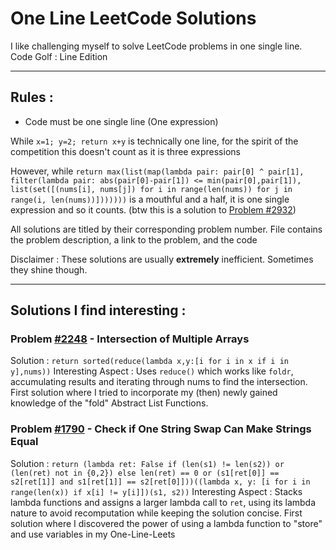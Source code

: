 # One Line LeetCode Solutions

I like challenging myself to solve LeetCode problems in one single line. Code Golf : Line Edition

---

## Rules : 
- Code must be one single line (One expression)

While `x=1; y=2; return x+y` is technically one line, for the spirit of the competition this doesn't count as it is three expressions

However, while `return max(list(map(lambda pair: pair[0] ^ pair[1], filter(lambda pair: abs(pair[0]-pair[1]) <= min(pair[0],pair[1]), list(set([(nums[i], nums[j]) for i in range(len(nums)) for j in range(i, len(nums))]))))))` is a mouthful and a half, it is one single expression and so it counts. (btw this is a solution to [Problem #2932](https://leetcode.com/problems/maximum-strong-pair-xor-i/))

All solutions are titled by their corresponding problem number. File contains the problem description, a link to the problem, and the code

Disclaimer : These solutions are usually **extremely** inefficient. Sometimes they shine though.

---

## Solutions I find interesting :

### Problem [#2248](https://leetcode.com/problems/intersection-of-multiple-arrays) - Intersection of Multiple Arrays
Solution : `return sorted(reduce(lambda x,y:[i for i in x if i in y],nums))`
Interesting Aspect : Uses `reduce()` which works like `foldr`, accumulating results and iterating through nums to find the intersection. First solution where I tried to incorporate my (then) newly gained knowledge of the "fold" Abstract List Functions.

### Problem [#1790](https://leetcode.com/problems/check-if-one-string-swap-can-make-strings-equal) - Check if One String Swap Can Make Strings Equal
Solution : `return (lambda ret: False if (len(s1) != len(s2)) or (len(ret) not in {0,2}) else len(ret) == 0 or (s1[ret[0]] == s2[ret[1]] and s1[ret[1]] == s2[ret[0]]))((lambda x, y: [i for i in range(len(x)) if x[i] != y[i]])(s1, s2))`
Interesting Aspect : Stacks lambda functions and assigns a larger lambda call to `ret`, using its lambda nature to avoid recomputation while keeping the solution concise. First solution where I discovered the power of using a lambda function to "store" and use variables in my One-Line-Leets
